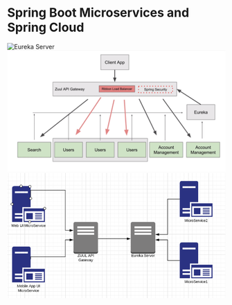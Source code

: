# Spring Boot Microservices and Spring Cloud

![Eureka Server](https://github.com/topcueser/sergey-microservices-app/blob/master/image/eureka-server.png?raw=true)
![Zuul Api Gateway](https://github.com/topcueser/sergey-microservices-app/blob/master/image/zuul-api-gateway.png?raw=true)
![Zuul Api Gateway](https://github.com/topcueser/sergey-microservices-app/blob/master/image/Zuul_Api_Gateway.png?raw=true)